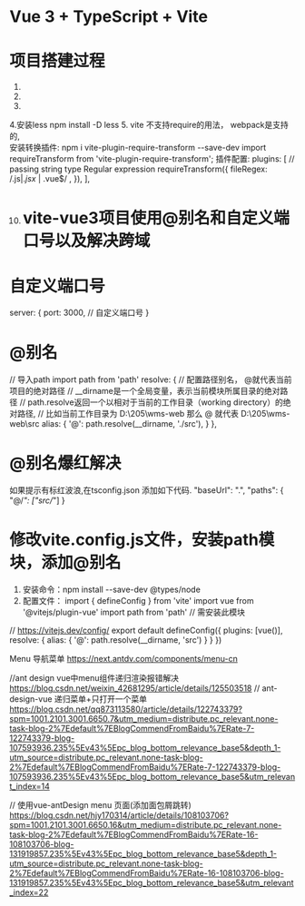 # Vue 3 + TypeScript + Vite

# 项目搭建过程
1. 
2. 
3. 
4.安装less  npm install -D less
5. vite 不支持require的用法， webpack是支持的,  
安装转换插件: npm i vite-plugin-require-transform --save-dev
import requireTransform from 'vite-plugin-require-transform';
插件配置:
plugins: [
    // passing string type Regular expression
    requireTransform({
	    fileRegex: /.js$|.jsx$ | .vue$/ ,
	}),
],


10. # vite-vue3项目使用@别名和自定义端口号以及解决跨域
# 自定义端口号
server: {
    port: 3000, // 自定义端口号
}

# @别名
// 导入path
import path from 'path'
resolve: {
    // 配置路径别名， @就代表当前项目的绝对路径 
    // __dirname是一个全局变量，表示当前模块所属目录的绝对路径
    // path.resolve返回一个以相对于当前的工作目录（working directory）的绝对路径, 
    // 比如当前工作目录为 D:\205\wms-web 那么 @ 就代表 D:\205\wms-web\src
    alias: {
      '@': path.resolve(__dirname, './src'),
    }
},
# @别名爆红解决
如果提示有标红波浪,在tsconfig.json 添加如下代码.
"baseUrl": ".",
"paths": {
    "@/*": ["src/*"]
}


# 修改vite.config.js文件，安装path模块，添加@别名
1. 安装命令：npm install --save-dev @types/node
2. 配置文件：
import { defineConfig } from 'vite'
import vue from '@vitejs/plugin-vue'
import path from 'path'   // 需安装此模块
 
// https://vitejs.dev/config/
export default defineConfig({
  plugins: [vue()],
  resolve: {
    alias: {
      '@': path.resolve(__dirname, 'src')
    }
  }
})

Menu 导航菜单  https://next.antdv.com/components/menu-cn

//ant design vue中menu组件递归渲染报错解决  https://blog.csdn.net/weixin_42681295/article/details/125503518
// ant-design-vue 递归菜单+只打开一个菜单 https://blog.csdn.net/qq873113580/article/details/122743379?spm=1001.2101.3001.6650.7&utm_medium=distribute.pc_relevant.none-task-blog-2%7Edefault%7EBlogCommendFromBaidu%7ERate-7-122743379-blog-107593936.235%5Ev43%5Epc_blog_bottom_relevance_base5&depth_1-utm_source=distribute.pc_relevant.none-task-blog-2%7Edefault%7EBlogCommendFromBaidu%7ERate-7-122743379-blog-107593936.235%5Ev43%5Epc_blog_bottom_relevance_base5&utm_relevant_index=14

// 使用vue-antDesign menu 页面(添加面包屑跳转) https://blog.csdn.net/hjy170314/article/details/108103706?spm=1001.2101.3001.6650.16&utm_medium=distribute.pc_relevant.none-task-blog-2%7Edefault%7EBlogCommendFromBaidu%7ERate-16-108103706-blog-131919857.235%5Ev43%5Epc_blog_bottom_relevance_base5&depth_1-utm_source=distribute.pc_relevant.none-task-blog-2%7Edefault%7EBlogCommendFromBaidu%7ERate-16-108103706-blog-131919857.235%5Ev43%5Epc_blog_bottom_relevance_base5&utm_relevant_index=22
